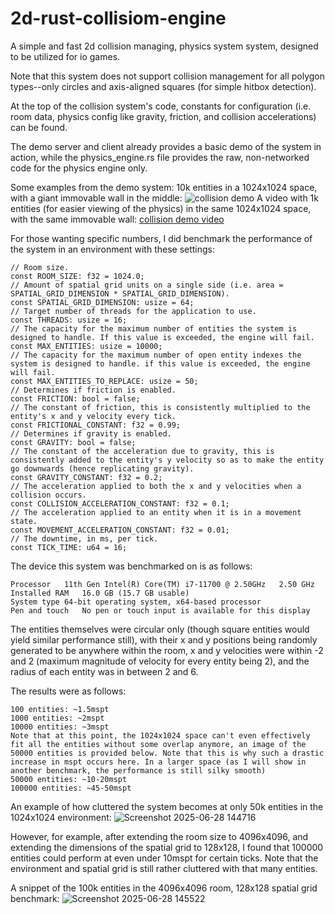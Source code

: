 # 2d-rust-collisiom-engine
A simple and fast 2d collision managing, physics system system, designed to be utilized for io games.

Note that this system does not support collision management for all polygon types--only circles and axis-aligned squares (for simple hitbox detection).

At the top of the collision system's code, constants for configuration (i.e. room data, physics config like gravity, friction, and collision accelerations) can be found.

The demo server and client already provides a basic demo of the system in action, while the physics_engine.rs file provides the raw, non-networked code for the physics engine only. 

Some examples from the demo system:
10k entities in a 1024x1024 space, with a giant immovable wall in the middle:
![collision demo](https://github.com/user-attachments/assets/56394174-3f88-455f-ba57-0d3d2f20125b)
A video with 1k entities (for easier viewing of the physics) in the same 1024x1024 space, with the same immovable wall:
[collision demo video](https://github.com/user-attachments/assets/c5aac9a9-3a0b-4179-9632-15f5436b3144)

For those wanting specific numbers, I did benchmark the performance of the system in an environment with these settings:
```
// Room size.
const ROOM_SIZE: f32 = 1024.0;
// Amount of spatial grid units on a single side (i.e. area = SPATIAL_GRID_DIMENSION * SPATIAL_GRID_DIMENSION).
const SPATIAL_GRID_DIMENSION: usize = 64;
// Target number of threads for the application to use.
const THREADS: usize = 16;
// The capacity for the maximum number of entities the system is designed to handle. If this value is exceeded, the engine will fail.
const MAX_ENTITIES: usize = 10000;
// The capacity for the maximum number of open entity indexes the system is designed to handle. if this value is exceeded, the engine will fail.
const MAX_ENTITIES_TO_REPLACE: usize = 50;
// Determines if friction is enabled.
const FRICTION: bool = false;
// The constant of friction, this is consistently multiplied to the entity's x and y velocity every tick.
const FRICTIONAL_CONSTANT: f32 = 0.99;
// Determines if gravity is enabled.
const GRAVITY: bool = false;
// The constant of the acceleration due to gravity, this is consistently added to the entity's y velocity so as to make the entity go downwards (hence replicating gravity).
const GRAVITY_CONSTANT: f32 = 0.2;
// The acceleration applied to both the x and y velocities when a collision occurs. 
const COLLISION_ACCELERATION_CONSTANT: f32 = 0.1;
// The acceleration applied to an entity when it is in a movement state.
const MOVEMENT_ACCELERATION_CONSTANT: f32 = 0.01;
// The downtime, in ms, per tick.
const TICK_TIME: u64 = 16;
```

The device this system was benchmarked on is as follows:
```
Processor	11th Gen Intel(R) Core(TM) i7-11700 @ 2.50GHz   2.50 GHz
Installed RAM	16.0 GB (15.7 GB usable)
System type	64-bit operating system, x64-based processor
Pen and touch	No pen or touch input is available for this display
```

The entities themselves were circular only (though square entities would yield similar performance still), with their x and y positions being randomly generated to be anywhere within the room, x and y velocities were within -2 and 2 (maximum magnitude of velocity for every entity being 2), and the radius of each entity was in between 2 and 6.

The results were as follows:
```
100 entities: ~1.5mspt
1000 entities: ~2mspt
10000 entities: ~3mspt
Note that at this point, the 1024x1024 space can't even effectively fit all the entities without some overlap anymore, an image of the 50000 entities is provided below. Note that this is why such a drastic increase in mspt occurs here. In a larger space (as I will show in another benchmark, the performance is still silky smooth)
50000 entities: ~10-20mspt
100000 entities: ~45-50mspt
```

An example of how cluttered the system becomes at only 50k entities in the 1024x1024 environment:
![Screenshot 2025-06-28 144716](https://github.com/user-attachments/assets/85299206-d514-4d65-8549-34ac7275c7d8)

However, for example, after extending the room size to 4096x4096, and extending the dimensions of the spatial grid to 128x128, I found that 100000 entities could perform at even under 10mspt for certain ticks. Note that the environment and spatial grid is still rather cluttered with that many entities.

A snippet of the 100k entities in the 4096x4096 room, 128x128 spatial grid benchmark:
![Screenshot 2025-06-28 145522](https://github.com/user-attachments/assets/97f36325-de1a-4120-88cb-5aac630147eb)
